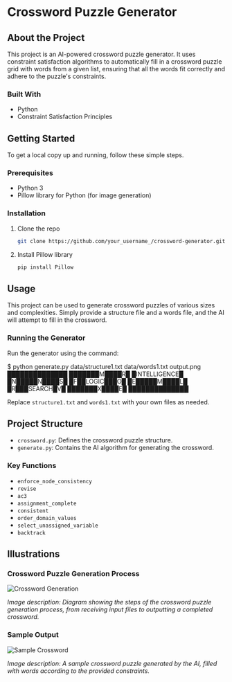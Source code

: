 # Crossword Puzzle Generator

## About the Project

This project is an AI-powered crossword puzzle generator. It uses constraint satisfaction algorithms to automatically fill in a crossword puzzle grid with words from a given list, ensuring that all the words fit correctly and adhere to the puzzle's constraints.

### Built With

- Python
- Constraint Satisfaction Principles

## Getting Started

To get a local copy up and running, follow these simple steps.

### Prerequisites

- Python 3
- Pillow library for Python (for image generation)

### Installation

1. Clone the repo
   ```sh
   git clone https://github.com/your_username_/crossword-generator.git
   ```
2. Install Pillow library
   ```sh
   pip install Pillow
   ```

## Usage

This project can be used to generate crossword puzzles of various sizes and complexities. Simply provide a structure file and a words file, and the AI will attempt to fill in the crossword.

### Running the Generator

Run the generator using the command:

$ python generate.py data/structure1.txt data/words1.txt output.png ██████████████ ███████M████R█ █INTELLIGENCE█ █N█████N████S█ █F██LOGIC███O█ █E█████M████L█ █R███SEARCH█V█ ███████X████E█ ██████████████

Replace `structure1.txt` and `words1.txt` with your own files as needed.

## Project Structure

- `crossword.py`: Defines the crossword puzzle structure.
- `generate.py`: Contains the AI algorithm for generating the crossword.

### Key Functions

- `enforce_node_consistency`
- `revise`
- `ac3`
- `assignment_complete`
- `consistent`
- `order_domain_values`
- `select_unassigned_variable`
- `backtrack`

## Illustrations

### Crossword Puzzle Generation Process

![Crossword Generation](images/crossword_process.png)

*Image description: Diagram showing the steps of the crossword puzzle generation process, from receiving input files to outputting a completed crossword.*

### Sample Output

![Sample Crossword](images/sample_crossword.png)

*Image description: A sample crossword puzzle generated by the AI, filled with words according to the provided constraints.*


